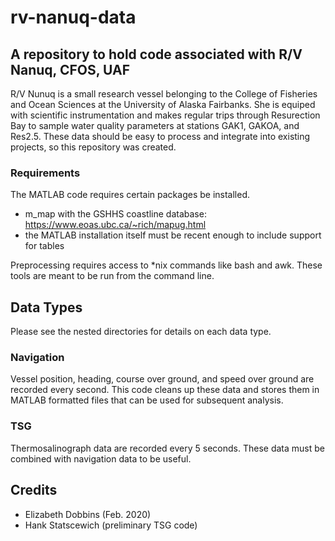 # rv-nanuq-data
## A repository to hold code associated with R/V Nanuq, CFOS, UAF

R/V Nunuq is a small research vessel belonging to the College of Fisheries and Ocean Sciences at
the University of Alaska Fairbanks. She is equiped with scientific instrumentation and makes regular
trips through Resurection Bay to sample water quality parameters at stations GAK1, GAKOA, and Res2.5.
These data should be easy to process and integrate into existing projects, so this repository was created.

### Requirements

The MATLAB code requires certain packages be installed.

* m_map with the GSHHS coastline database: https://www.eoas.ubc.ca/~rich/mapug.html
* the MATLAB installation itself must be recent enough to include support for tables

Preprocessing requires access to *nix commands like bash and awk. These tools are meant to be run from the command line.

## Data Types

Please see the nested directories for details on each data type.

### Navigation

Vessel position, heading, course over ground, and speed over ground are recorded every second. This code
cleans up these data and stores them in MATLAB formatted files that can be used for subsequent analysis.

### TSG

Thermosalinograph data are recorded every 5 seconds. These data must be combined with navigation data to be
useful.


## Credits

* Elizabeth Dobbins (Feb. 2020)
* Hank Statscewich (preliminary TSG code)
